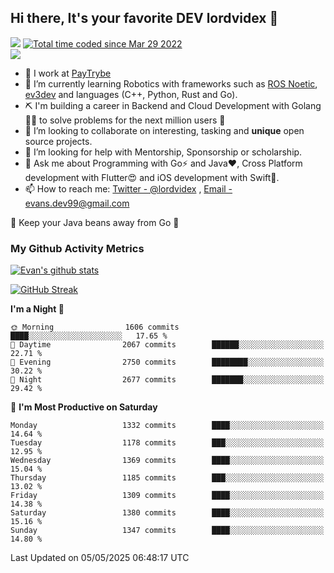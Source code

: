 ## Hi there, It's your favorite DEV lordvidex 👋
<img src="https://komarev.com/ghpvc/?username=lordvidex&label=Views&color=blue&style=plastic" /> <a href="https://wakatime.com/@0e56db35-d16b-410a-acc0-4085055304bf"><img src="https://wakatime.com/badge/user/0e56db35-d16b-410a-acc0-4085055304bf.svg" alt="Total time coded since Mar 29 2022" /></a>  
![](https://github-profile-trophy.vercel.app/?username=lordvidex)
- 🔭 I work at [PayTrybe](https://www.paytrybe.com)
- 🌱 I’m currently learning Robotics with frameworks such as [ROS Noetic](ros.org), [ev3dev](www.ev3dev.org) and languages (C++, Python, Rust and Go).
- ⛏️ I'm building a career in Backend and Cloud Development with Golang 🧙🏼 to solve problems for the next million users 🤌
- 👯 I’m looking to collaborate on interesting, tasking and **unique** open source projects.
- 🤔 I’m looking for help with Mentorship, Sponsorship or scholarship.
- 💬 Ask me about Programming with Go⚡️ and Java❤️, Cross Platform development with Flutter😍 and iOS development with Swift🚀.
- 📫 How to reach me: [Twitter - @lordvidex](https://twitter.com/lordvidex) , [Email - evans.dev99@gmail.com](mailto:evans.dev99@gmail.com?body=Hello%20Evans,)
  
    
🎤 Keep your Java beans away from Go 🌚
  
  
### My Github Activity Metrics
<div>
<!-- <a href="https://github.com/lordvidex">
  <img src="https://github-readme-stats.vercel.app/api/top-langs/?username=lordvidex&theme=light" />
</a>    -->
<!-- [![Top Langs](https://github-readme-stats.vercel.app/api/top-langs/?username=lordvidex)](https://github.com/lordvidex/)  -->
<a href="https://github.com/lordvidex">
 <img src="https://github-readme-stats.vercel.app/api?username=lordvidex&show_icons=true&theme=light&line_height=27" alt="Evan's github stats"/>
</a>
</div>

[![GitHub Streak](https://github-readme-streak-stats.herokuapp.com?user=lordvidex&theme=github-dark&hide_border=true)](https://git.io/streak-stats)

<!--
  <a href="https://github.com/iampawan/FlutterExampleApps">
    <img align="center" src="https://github-readme-stats.vercel.app/api/pin/?username=iampawan&repo=FlutterExampleApps&theme=light" />

  </a>
  <a href="https://github.com/iampawan/VelocityX">
   <img align="center" src="https://github-readme-stats.vercel.app/api/pin/?username=iampawan&repo=VelocityX&theme=light" />
  </a>
-->
<!--START_SECTION:waka-->
**I'm a Night 🦉** 

```text
🌞 Morning                1606 commits        ████░░░░░░░░░░░░░░░░░░░░░   17.65 % 
🌆 Daytime                2067 commits        ██████░░░░░░░░░░░░░░░░░░░   22.71 % 
🌃 Evening                2750 commits        ████████░░░░░░░░░░░░░░░░░   30.22 % 
🌙 Night                  2677 commits        ███████░░░░░░░░░░░░░░░░░░   29.42 % 
```
📅 **I'm Most Productive on Saturday** 

```text
Monday                   1332 commits        ████░░░░░░░░░░░░░░░░░░░░░   14.64 % 
Tuesday                  1178 commits        ███░░░░░░░░░░░░░░░░░░░░░░   12.95 % 
Wednesday                1369 commits        ████░░░░░░░░░░░░░░░░░░░░░   15.04 % 
Thursday                 1185 commits        ███░░░░░░░░░░░░░░░░░░░░░░   13.02 % 
Friday                   1309 commits        ████░░░░░░░░░░░░░░░░░░░░░   14.38 % 
Saturday                 1380 commits        ████░░░░░░░░░░░░░░░░░░░░░   15.16 % 
Sunday                   1347 commits        ████░░░░░░░░░░░░░░░░░░░░░   14.80 % 
```



 Last Updated on 05/05/2025 06:48:17 UTC
<!--END_SECTION:waka-->
